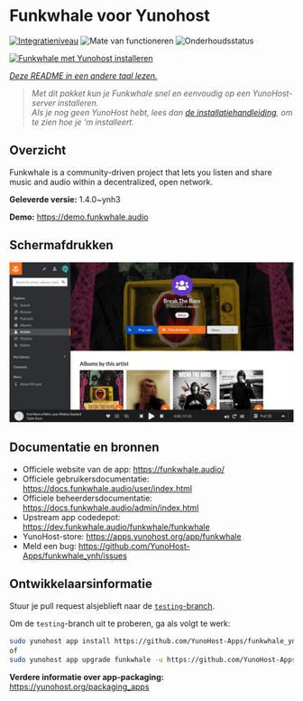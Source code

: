 <!--
NB: Deze README is automatisch gegenereerd door <https://github.com/YunoHost/apps/tree/master/tools/readme_generator>
Hij mag NIET handmatig aangepast worden.
-->

# Funkwhale voor Yunohost

[![Integratieniveau](https://dash.yunohost.org/integration/funkwhale.svg)](https://ci-apps.yunohost.org/ci/apps/funkwhale/) ![Mate van functioneren](https://ci-apps.yunohost.org/ci/badges/funkwhale.status.svg) ![Onderhoudsstatus](https://ci-apps.yunohost.org/ci/badges/funkwhale.maintain.svg)

[![Funkwhale met Yunohost installeren](https://install-app.yunohost.org/install-with-yunohost.svg)](https://install-app.yunohost.org/?app=funkwhale)

*[Deze README in een andere taal lezen.](./ALL_README.md)*

> *Met dit pakket kun je Funkwhale snel en eenvoudig op een YunoHost-server installeren.*  
> *Als je nog geen YunoHost hebt, lees dan [de installatiehandleiding](https://yunohost.org/install), om te zien hoe je 'm installeert.*

## Overzicht

Funkwhale is a community-driven project that lets you listen and share music and audio within a decentralized, open network. 

**Geleverde versie:** 1.4.0~ynh3

**Demo:** <https://demo.funkwhale.audio>

## Schermafdrukken

![Schermafdrukken van Funkwhale](./doc/screenshots/screenshot1.png)

## Documentatie en bronnen

- Officiele website van de app: <https://funkwhale.audio/>
- Officiele gebruikersdocumentatie: <https://docs.funkwhale.audio/user/index.html>
- Officiele beheerdersdocumentatie: <https://docs.funkwhale.audio/admin/index.html>
- Upstream app codedepot: <https://dev.funkwhale.audio/funkwhale/funkwhale>
- YunoHost-store: <https://apps.yunohost.org/app/funkwhale>
- Meld een bug: <https://github.com/YunoHost-Apps/funkwhale_ynh/issues>

## Ontwikkelaarsinformatie

Stuur je pull request alsjeblieft naar de [`testing`-branch](https://github.com/YunoHost-Apps/funkwhale_ynh/tree/testing).

Om de `testing`-branch uit te proberen, ga als volgt te werk:

```bash
sudo yunohost app install https://github.com/YunoHost-Apps/funkwhale_ynh/tree/testing --debug
of
sudo yunohost app upgrade funkwhale -u https://github.com/YunoHost-Apps/funkwhale_ynh/tree/testing --debug
```

**Verdere informatie over app-packaging:** <https://yunohost.org/packaging_apps>

